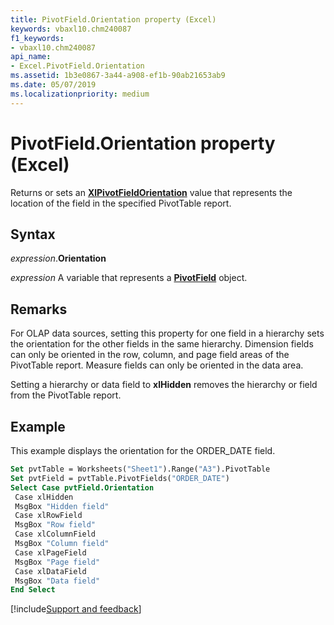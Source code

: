 ```yaml
---
title: PivotField.Orientation property (Excel)
keywords: vbaxl10.chm240087
f1_keywords:
- vbaxl10.chm240087
api_name:
- Excel.PivotField.Orientation
ms.assetid: 1b3e0867-3a44-a908-ef1b-90ab21653ab9
ms.date: 05/07/2019
ms.localizationpriority: medium
---
```



# PivotField.Orientation property (Excel)

Returns or sets an **[XlPivotFieldOrientation](Excel.XlPivotFieldOrientation.md)** value that represents the location of the field in the specified PivotTable report.


## Syntax

_expression_.**Orientation**

_expression_ A variable that represents a **[PivotField](Excel.PivotField.md)** object.


## Remarks

For OLAP data sources, setting this property for one field in a hierarchy sets the orientation for the other fields in the same hierarchy. Dimension fields can only be oriented in the row, column, and page field areas of the PivotTable report. Measure fields can only be oriented in the data area. 

Setting a hierarchy or data field to **xlHidden** removes the hierarchy or field from the PivotTable report.


## Example

This example displays the orientation for the ORDER_DATE field.

```vb
Set pvtTable = Worksheets("Sheet1").Range("A3").PivotTable 
Set pvtField = pvtTable.PivotFields("ORDER_DATE") 
Select Case pvtField.Orientation 
 Case xlHidden 
 MsgBox "Hidden field" 
 Case xlRowField 
 MsgBox "Row field" 
 Case xlColumnField 
 MsgBox "Column field" 
 Case xlPageField 
 MsgBox "Page field" 
 Case xlDataField 
 MsgBox "Data field" 
End Select
```




[!include[Support and feedback](~/includes/feedback-boilerplate.md)]
